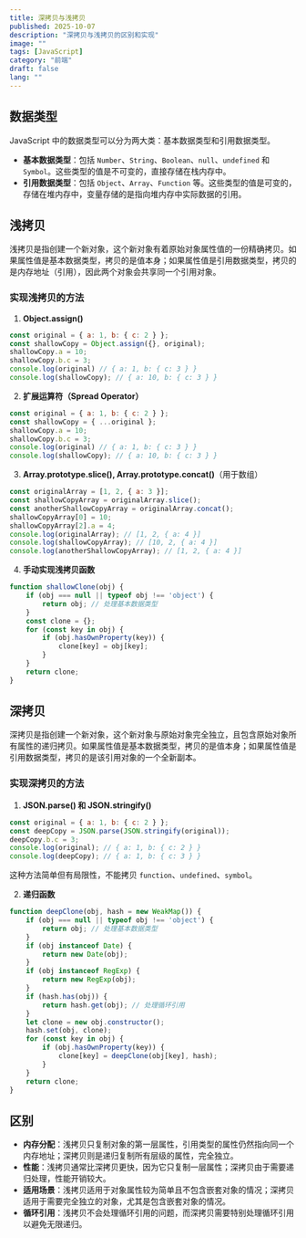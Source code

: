 ```yaml
---
title: 深拷贝与浅拷贝
published: 2025-10-07
description: "深拷贝与浅拷贝的区别和实现"
image: ""
tags: [JavaScript]
category: "前端"
draft: false
lang: ""
---
```


## 数据类型

JavaScript 中的数据类型可以分为两大类：基本数据类型和引用数据类型。

- **基本数据类型**：包括 `Number`、`String`、`Boolean`、`null`、`undefined` 和 `Symbol`。这些类型的值是不可变的，直接存储在栈内存中。
- **引用数据类型**：包括 `Object`、`Array`、`Function` 等。这些类型的值是可变的，存储在堆内存中，变量存储的是指向堆内存中实际数据的引用。

## 浅拷贝

浅拷贝是指创建一个新对象，这个新对象有着原始对象属性值的一份精确拷贝。如果属性值是基本数据类型，拷贝的是值本身；如果属性值是引用数据类型，拷贝的是内存地址（引用），因此两个对象会共享同一个引用对象。

### 实现浅拷贝的方法

1. **Object.assign()**

```javascript
const original = { a: 1, b: { c: 2 } };
const shallowCopy = Object.assign({}, original);
shallowCopy.a = 10;
shallowCopy.b.c = 3;
console.log(original) // { a: 1, b: { c: 3 } }
console.log(shallowCopy); // { a: 10, b: { c: 3 } }
```

2. **扩展运算符（Spread Operator）**

```javascript
const original = { a: 1, b: { c: 2 } };
const shallowCopy = { ...original };
shallowCopy.a = 10;
shallowCopy.b.c = 3;
console.log(original) // { a: 1, b: { c: 3 } }
console.log(shallowCopy); // { a: 10, b: { c: 3 } }
```

3. **Array.prototype.slice(), Array.prototype.concat()**（用于数组）

```javascript
const originalArray = [1, 2, { a: 3 }];
const shallowCopyArray = originalArray.slice();
const anotherShallowCopyArray = originalArray.concat();
shallowCopyArray[0] = 10;
shallowCopyArray[2].a = 4;
console.log(originalArray); // [1, 2, { a: 4 }]
console.log(shallowCopyArray); // [10, 2, { a: 4 }]
console.log(anotherShallowCopyArray); // [1, 2, { a: 4 }]
```

4. **手动实现浅拷贝函数**

```javascript
function shallowClone(obj) {
    if (obj === null || typeof obj !== 'object') {
        return obj; // 处理基本数据类型
    }
    const clone = {};
    for (const key in obj) {
        if (obj.hasOwnProperty(key)) {
            clone[key] = obj[key];
        }
    }
    return clone;
}
```

## 深拷贝

深拷贝是指创建一个新对象，这个新对象与原始对象完全独立，且包含原始对象所有属性的递归拷贝。如果属性值是基本数据类型，拷贝的是值本身；如果属性值是引用数据类型，拷贝的是该引用对象的一个全新副本。

### 实现深拷贝的方法

1. **JSON.parse() 和 JSON.stringify()**

```javascript
const original = { a: 1, b: { c: 2 } };
const deepCopy = JSON.parse(JSON.stringify(original));
deepCopy.b.c = 3;
console.log(original); // { a: 1, b: { c: 2 } }
console.log(deepCopy); // { a: 1, b: { c: 3 } }
```

这种方法简单但有局限性，不能拷贝 `function`、`undefined`、`symbol`。

2. **递归函数**

```javascript
function deepClone(obj, hash = new WeakMap()) {
    if (obj === null || typeof obj !== 'object') {
        return obj; // 处理基本数据类型
    }
    if (obj instanceof Date) {
        return new Date(obj);
    }
    if (obj instanceof RegExp) {
        return new RegExp(obj);
    }
    if (hash.has(obj)) {
        return hash.get(obj); // 处理循环引用
    }
    let clone = new obj.constructor();
    hash.set(obj, clone);
    for (const key in obj) {
        if (obj.hasOwnProperty(key)) {
            clone[key] = deepClone(obj[key], hash);
        }
    }
    return clone;
}
```

## 区别

- **内存分配**：浅拷贝只复制对象的第一层属性，引用类型的属性仍然指向同一个内存地址；深拷贝则是递归复制所有层级的属性，完全独立。
- **性能**：浅拷贝通常比深拷贝更快，因为它只复制一层属性；深拷贝由于需要递归处理，性能开销较大。
- **适用场景**：浅拷贝适用于对象属性较为简单且不包含嵌套对象的情况；深拷贝适用于需要完全独立的对象，尤其是包含嵌套对象的情况。
- **循环引用**：浅拷贝不会处理循环引用的问题，而深拷贝需要特别处理循环引用以避免无限递归。
